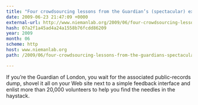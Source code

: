 ```yaml
---
title: "Four crowdsourcing lessons from the Guardian’s (spectacular) expenses-scandal experiment"
date: 2009-06-23 21:47:09 +0000
external-url: http://www.niemanlab.org/2009/06/four-crowdsourcing-lessons-from-the-guardians-spectacular-expenses-scandal-experiment/
hash: 07a2f1a45ad4a24a1558b76fcdd86209
year: 2009
month: 06
scheme: http
host: www.niemanlab.org
path: /2009/06/four-crowdsourcing-lessons-from-the-guardians-spectacular-expenses-scandal-experiment/

---
```


If you’re the Guardian of London, you wait for the associated public-records dump, shovel it all on your Web site next to a simple feedback interface and enlist more than 20,000 volunteers to help you find the needles in the haystack.
